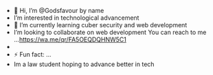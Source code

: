 - 👋 Hi, I’m @Godsfavour by name
- I’m interested in technological advancement 
- 🌱 I’m currently learning cuber security and web development 
- I’m looking to collaborate on web development 
      You can reach to me ...https://wa.me/qr/FA5OEQDQHNW5C1
- 
- ⚡ Fun fact: ...
- Im a law student hoping to advance better in tech

<!---
Godsfavour11/Godsfavour11 is a ✨ special ✨ repository because its `README.md` (this file) appears on your GitHub profile.
You can click the Preview link to take a look at your changes.
--->
